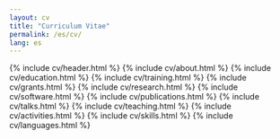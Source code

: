 ```yaml
---
layout: cv
title: "Curriculum Vitae"
permalink: /es/cv/
lang: es
---
```


{% include cv/header.html %}
{% include cv/about.html %}
{% include cv/education.html %}
{% include cv/training.html %}
{% include cv/grants.html %}
{% include cv/research.html %}
{% include cv/software.html %}
{% include cv/publications.html %}
{% include cv/talks.html %}
{% include cv/teaching.html %}
{% include cv/activities.html %}
{% include cv/skills.html %}
{% include cv/languages.html %}
